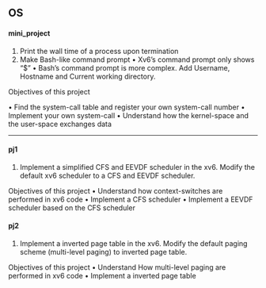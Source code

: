 ## OS

#### mini_project

1. Print the wall time of a process upon termination
2. Make Bash-like command prompt
• Xv6’s command prompt only shows “$”
• Bash’s command prompt is more complex. Add Username, Hostname and Current working directory.

Objectives of this project

• Find the system-call table and register your own system-call number
• Implement your own system-call
• Understand how the kernel-space and the user-space exchanges data

---------------------

#### pj1

1. Implement a simplified CFS and EEVDF scheduler in the xv6. Modify the default xv6 scheduler to a CFS and EEVDF scheduler.

Objectives of this project
• Understand how context-switches are performed in xv6 code
• Implement a CFS scheduler
• Implement a EEVDF scheduler based on the CFS scheduler

#### pj2

1. Implement a inverted page table in the xv6. Modify the default paging scheme (multi-level paging) to inverted page table.

Objectives of this project
• Understand How multi-level paging are performed in xv6 code
• Implement a inverted page table
